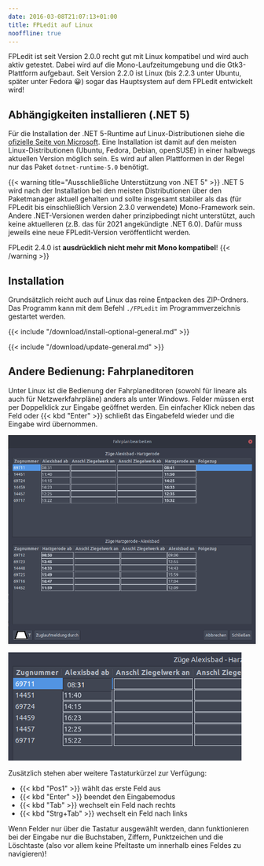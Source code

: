 ```yaml
---
date: 2016-03-08T21:07:13+01:00
title: FPLedit auf Linux
nooffline: true
---
```




FPLedit ist seit Version 2.0.0 recht gut mit Linux kompatibel und wird auch aktiv getestet. Dabei wird auf die Mono-Laufzeitumgebung und die Gtk3-Plattform aufgebaut. Seit Version 2.2.0 ist Linux (bis 2.2.3 unter Ubuntu, später unter Fedora 😀) sogar das Hauptsystem auf dem FPLedit entwickelt wird!

## Abhängigkeiten installieren (.NET 5)
Für die Installation der .NET 5-Runtime auf Linux-Distributionen siehe die [ofizielle Seite von Microsoft](https://docs.microsoft.com/en-us/dotnet/core/install/linux). Eine Installation ist damit auf den meisten Linux-Distributionen (Ubuntu, Fedora, Debian, openSUSE) in einer halbwegs aktuellen Version möglich sein. Es wird auf allen Plattformen in der Regel nur das Paket `dotnet-runtime-5.0` benötigt.

{{< warning title="Ausschließliche Unterstützung von .NET 5" >}}
.NET 5 wird nach der Installation bei den meisten Distributionen über den Paketmanager aktuell gehalten und sollte insgesamt stabiler als das (für FPLedit bis einschließlich Version 2.3.0 verwendete) Mono-Framework sein. Andere .NET-Versionen werden daher prinzipbedingt nicht unterstützt, auch keine aktuelleren (z.B. das für 2021 angekündigte .NET 6.0). Dafür muss jeweils eine neue FPLedit-Version veröffentlicht werden.

FPLedit 2.4.0 ist **ausdrücklich nicht mehr mit Mono kompatibel**!
{{< /warning >}}

## Installation
Grundsätzlich reicht auch auf Linux das reine Entpacken des ZIP-Ordners. Das Programm kann mit dem Befehl `./FPLedit` im Programmverzeichnis gestartet werden.

{{< include "/download/install-optional-general.md" >}}

{{< include "/download/update-general.md" >}}

## Andere Bedienung: Fahrplaneditoren
Unter Linux ist die Bedienung der Fahrplaneditoren (sowohl für lineare als auch für Netzwerkfahrpläne) anders als unter Windows. Felder müssen erst per Doppelklick zur Eingabe geöffnet werden. Ein einfacher Klick neben das Feld oder {{< kbd "Enter" >}} schließt das Eingabefeld wieder und die Eingabe wird übernommen.

![Editorfenster (hier lineare Strecke) unter Linux](editor-linux.png)

![Eingabemodus des Editors unter Linux](editor-eingabe.png)

Zusätzlich stehen aber weitere Tastaturkürzel zur Verfügung:

* {{< kbd "Pos1" >}} wählt das erste Feld aus
* {{< kbd "Enter" >}} beendet den Eingabemodus
* {{< kbd "Tab" >}} wechselt ein Feld nach rechts
* {{< kbd "Strg+Tab" >}} wechselt ein Feld nach links

Wenn Felder nur über die Tastatur ausgewählt werden, dann funktionieren bei der Eingabe nur die Buchstaben, Ziffern, Punktzeichen und die Löschtaste (also vor allem keine Pfeiltaste um innerhalb eines Feldes zu navigieren)!
